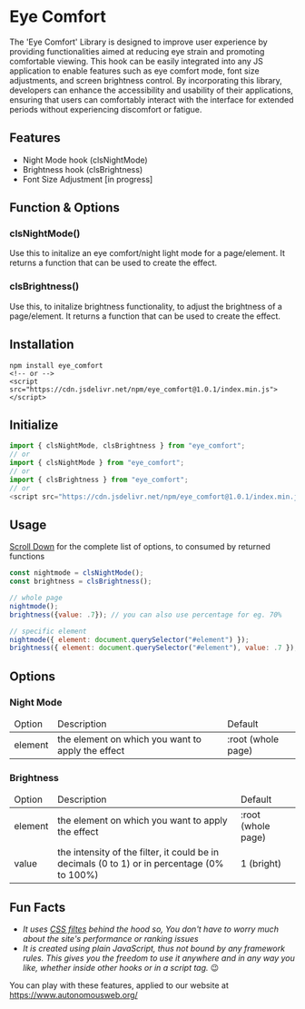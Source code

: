 # Eye Comfort
The 'Eye Comfort' Library is designed to improve user experience by providing functionalities aimed at reducing eye strain and promoting comfortable viewing. This hook can be easily integrated into any JS application to enable features such as eye comfort mode, font size adjustments, and screen brightness control. By incorporating this library, developers can enhance the accessibility and usability of their applications, ensuring that users can comfortably interact with the interface for extended periods without experiencing discomfort or fatigue.


## Features
- Night Mode hook (clsNightMode)
- Brightness hook (clsBrightness)
- Font Size Adjustment [in progress]


## Function & Options
### clsNightMode()
Use this to initalize an eye comfort/night light mode for a page/element. It returns a function that can be used to create the effect.
### clsBrightness()
Use this, to initalize brightness functionality, to adjust the brightness of a page/element. It returns a function that can be used to create the effect.


## Installation
```terminal
npm install eye_comfort
<!-- or -->
<script src="https://cdn.jsdelivr.net/npm/eye_comfort@1.0.1/index.min.js"></script>
```


## Initialize
```js
import { clsNightMode, clsBrightness } from "eye_comfort";
// or
import { clsNightMode } from "eye_comfort";
// or
import { clsBrightness } from "eye_comfort";
// or
<script src="https://cdn.jsdelivr.net/npm/eye_comfort@1.0.1/index.min.js"></script>
```


## Usage
<a href="#options">Scroll Down</a> for the complete list of options, to consumed by returned functions
```js
const nightmode = clsNightMode();
const brightness = clsBrightness();

// whole page
nightmode();
brightness({value: .7}); // you can also use percentage for eg. 70%

// specific element
nightmode({ element: document.querySelector("#element") });
brightness({ element: document.querySelector("#element"), value: .7 }); // you can also use percentage for eg. 70%
```


## Options
### Night Mode
<table>
  <thead>
    <tr>
      <td>Option</td>
      <td>Description</td>
      <td>Default</td>
    </tr>
  </thead>
  <tbody>
    <tr>
      <td>element</td>
      <td>the element on which you want to apply the effect</td>
      <td>:root (whole page)</td>
    </tr>
  </tbody>
</table>

### Brightness
<table>
  <thead>
    <tr>
      <td>Option</td>
      <td>Description</td>
      <td>Default</td>
    </tr>
  </thead>
  <tbody>
    <tr>
      <td>element</td>
      <td>the element on which you want to apply the effect</td>
      <td>:root (whole page)</td>
    </tr>
    <tr>
      <td>value</td>
      <td>the intensity of the filter, it could be in decimals (0 to 1) or in percentage (0% to 100%)</td>
      <td>1 (bright)</td>
    </tr>
  </tbody>
</table>


## Fun Facts
- _It uses <a target="_blank" href="https://developer.mozilla.org/en-US/docs/Web/CSS/filter">CSS filtes</a> behind the hood so, You don't have to worry much about the site's performance or ranking issues_
- _It is created using plain JavaScript, thus not bound by any framework rules. This gives you the freedom to use it anywhere and in any way you like, whether inside other hooks or in a script tag._ :wink:


You can play with these features, applied to our website at https://www.autonomousweb.org/
